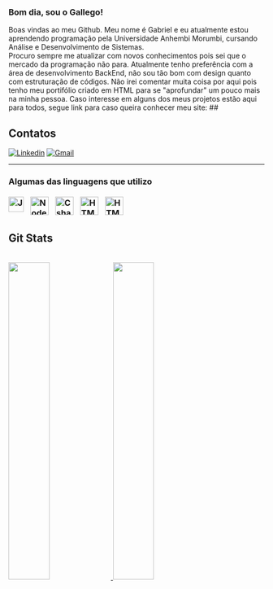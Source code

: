 ### Bom dia, sou o Gallego!

Boas vindas ao meu Github. Meu nome é Gabriel e eu atualmente estou aprendendo programação pela Universidade Anhembi Morumbi, cursando Análise e Desenvolvimento de Sistemas.<br>
Procuro sempre me atualizar com novos conhecimentos pois sei que o mercado da programação não para. Atualmente tenho preferência com a área de desenvolvimento BackEnd, não sou tão bom com design quanto com estruturação de códigos. 
Não irei comentar muita coisa por aqui pois tenho meu portifólio criado em HTML para se "aprofundar" um pouco mais na minha pessoa. 
Caso interesse em alguns dos meus projetos estão aqui para todos, segue link para caso queira conhecer meu site:
##<a src="https://linksgallego.vercel.app/#index"/>

## Contatos
[![Linkedin](https://img.shields.io/badge/-LinkedIn-blue?style=flat&logo=Linkedin&logoColor=white)](https://www.linkedin.com/in/gabriel-gallego-5a7276241/)
[![Gmail](https://img.shields.io/badge/-Gmail-c14438?style=flat&logo=Gmail&logoColor=white)](emailto:gabriel.j.g.g23@gmail.com)
<hr>
<h3> Algumas das linguagens que utilizo <br><br>
  
<img align="left" alt="JavaScript" width="30px" style="padding-right:10px;" src="https://cdn.jsdelivr.net/gh/devicons/devicon/icons/javascript/javascript-original.svg"/>
<img align="left" alt="Node" width="36px" style="padding-right:10px;" src="https://cdn.jsdelivr.net/gh/devicons/devicon/icons/nodejs/nodejs-original.svg" />
<img align="left" alt="Csharp" width="36px" style="padding-right:10px;"src="https://cdn.jsdelivr.net/gh/devicons/devicon/icons/csharp/csharp-original.svg" />
<img align="left" alt="HTML" width="36px" style="padding-right:10px;"src="https://cdn.jsdelivr.net/gh/devicons/devicon/icons/html5/html5-original.svg" />
<img align="left" alt="HTML" width="36px" style="padding-right:10px;"src="https://cdn.jsdelivr.net/gh/devicons/devicon/icons/css3/css3-original.svg" />
<br><br>

## Git Stats
  
<br>  
<div>
  <a href="https://github.com/gabriel-galleg0">
  <img width="40%" src="https://github-readme-stats.vercel.app/api?username=gabriel-galleg0&show_icons=true&theme=rose_pine&include_all_commits=true&count_private=true"/>
  <img width="40%" src="https://github-readme-stats.vercel.app/api/top-langs/?username=gabriel-galleg0&layout=compact&langs_count=7&theme=rose_pine"/>
</div>
                    
           
                   



